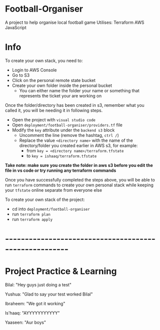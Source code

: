 # Football-Organiser

A project to help organise local football game
Utilises:
Terraform
AWS
JavaScript

# Info

To create your own stack, you need to:

- Login to AWS Console
- Go to S3
- Click on the personal remote state bucket
- Create your own folder inside the personal bucket
  - You can either name the folder your name or something that represents the ticket your are working on

Once the folder/directory has been created in s3, remember what you called it, you will be needing it in following steps.

- Open the project with `visual studio code`
- Open `deployment/football-organiser/providers.tf` file
- Modify the `key` attribute under the `backend s3` block
  - Uncomment the line (remove the hashtag, `ctrl /`)
  - Replace the value `<directory name>` with the name of the directory/folder you created earlier in AWS s3, for example:
    - from `key = <directory name>/terraform.tfstate`
    - to `key = ishaaq/terraform.tfstate`

**Take note: make sure you create the folder in aws s3 before you edit the file in vs code or try running any terraform commands**

Once you have successfully completed the steps above, you will be able to run `terraform` commands to create your own personal stack while keeping your `tfstate` online separate from everyone else

To create your own stack of the project:

- cd into `deployment/football-organiser`
- run `terraform plan`
- run `terraform apply`


# ------------------------------------------------------
# Project Practice & Learning

Bilal: "Hey guys just doing a test"

Yushua: "Glad to say your test worked Bilal"

Ibraheem: "We got it working"

Is'haaq: "AYYYYYYYYYYY"

Yaaseen: "Aur boys"
